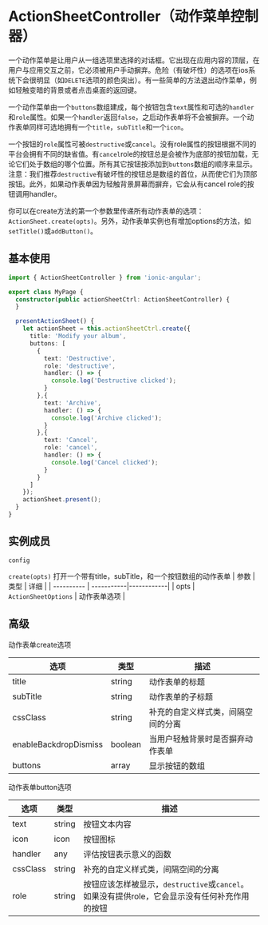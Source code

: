 # ActionSheetController（动作菜单控制器）

一个动作菜单是让用户从一组选项里选择的对话框。它出现在应用内容的顶层，在用户与应用交互之前，它必须被用户手动摒弃。危险（有破坏性）的选项在ios系统下会很明显（如`DELETE`选项的颜色突出）。有一些简单的方法退出动作菜单，例如轻触变暗的背景或者点击桌面的返回键。

一个动作菜单由一个`buttons`数组建成，每个按钮包含`text`属性和可选的`handler`和`role`属性。如果一个`handler`返回`false`，之后动作表单将不会被摒弃。一个动作表单同样可选地拥有一个`title`，`subTitle`和一个`icon`。

一个按钮的`role`属性可被`destructive`或`cancel`。没有role属性的按钮根据不同的平台会拥有不同的缺省值。有`cancel`role的按钮总是会被作为底部的按钮加载，无论它们处于数组的哪个位置。所有其它按钮按添加到`buttons`数组的顺序来显示。注意：我们推荐`destructive`有破坏性的按钮总是数组的首位，从而使它们为顶部按钮。此外，如果动作表单因为轻触背景屏幕而摒弃，它会从有cancel role的按钮调用handler。

你可以在create方法的第一个参数里传递所有动作表单的选项：`ActionSheet.create(opts)`。另外，动作表单实例也有增加options的方法，如`setTitle()`或`addButton()`。

## 基本使用
```TypeScript
import { ActionSheetController } from 'ionic-angular';

export class MyPage {
  constructor(public actionSheetCtrl: ActionSheetController) {
  }

  presentActionSheet() {
    let actionSheet = this.actionSheetCtrl.create({
      title: 'Modify your album',
      buttons: [
        {
          text: 'Destructive',
          role: 'destructive',
          handler: () => {
            console.log('Destructive clicked');
          }
        },{
          text: 'Archive',
          handler: () => {
            console.log('Archive clicked');
          }
        },{
          text: 'Cancel',
          role: 'cancel',
          handler: () => {
            console.log('Cancel clicked');
          }
        }
      ]
    });
    actionSheet.present();
  }
}
```


## 实例成员

`config`

`create(opts)`
打开一个带有title，subTitle，和一个按钮数组的动作表单
| 参数 | 类型 | 详细 |
| ---------- | -----------|------------|
| opts | `ActionSheetOptions` | 动作表单选项 |


## 高级

动作表单create选项

| 选项 | 类型 |	描述 |
| ---------- | -----------|------------|
| title	| string | 动作表单的标题 |
| subTitle | string	| 动作表单的子标题 |
| cssClass | string	| 补充的自定义样式类，间隔空间的分离 |
| enableBackdropDismiss | boolean | 当用户轻触背景时是否摒弃动作表单 |
| buttons | array<any> | 显示按钮的数组 |

动作表单button选项

| 选项 | 类型 |	描述 |
| ---------- | -----------|------------|
| text	| string | 按钮文本内容 |
| icon | icon	| 按钮图标 |
| handler | any	| 评估按钮表示意义的函数 |
| cssClass | string | 补充的自定义样式类，间隔空间的分离 |
| role | string | 按钮应该怎样被显示，`destructive`或`cancel`。如果没有提供role，它会显示没有任何补充作用的按钮 |